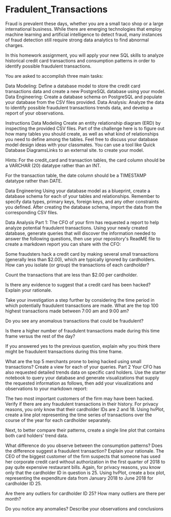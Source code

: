 # Fradulent_Transactions

Fraud is prevalent these days, whether you are a small taco shop or a large international business. While there are emerging technologies that employ machine learning and artificial intelligence to detect fraud, many instances of fraud detection still require strong data analytics to find abnormal charges.

In this homework assignment, you will apply your new SQL skills to analyze historical credit card transactions and consumption patterns in order to identify possible fraudulent transactions.

You are asked to accomplish three main tasks:

 Data Modeling: Define a database model to store the credit card transactions data and create a new PostgreSQL database using your model.
 Data Engineering: Create a database schema on PostgreSQL and populate your database from the CSV files provided.
 Data Analysis: Analyze the data to identify possible fraudulent transactions trends data, and develop a report of your observations.
 
 Instructions
Data Modeling
Create an entity relationship diagram (ERD) by inspecting the provided CSV files. Part of the challenge here is to figure out how many tables you should create, as well as what kind of relationships you need to define among the tables. Feel free to discuss your database model design ideas with your classmates. You can use a tool like Quick Database DiagramsLinks to an external site. to create your model.

   Hints:
For the credit_card and transaction tables, the card column should be a VARCHAR (20) datatype rather than an INT.

For the transaction table, the date column should be a TIMESTAMP datatype rather than DATE.

Data Engineering
Using your database model as a blueprint, create a database schema for each of your tables and relationships. Remember to specify data types, primary keys, foreign keys, and any other constraints you defined. After creating the database schema, import the data from the corresponding CSV files.

Data Analysis
Part 1:
The CFO of your firm has requested a report to help analyze potential fraudulent transactions. Using your newly created database, generate queries that will discover the information needed to answer the following questions, then use your repository's ReadME file to create a markdown report you can share with the CFO:

Some fraudsters hack a credit card by making several small transactions (generally less than $2.00), which are typically ignored by cardholders.
How can you isolate (or group) the transactions of each cardholder?

Count the transactions that are less than $2.00 per cardholder.

Is there any evidence to suggest that a credit card has been hacked? Explain your rationale.

Take your investigation a step further by considering the time period in which potentially fraudulent transactions are made.
What are the top 100 highest transactions made between 7:00 am and 9:00 am?

Do you see any anomalous transactions that could be fraudulent?

Is there a higher number of fraudulent transactions made during this time frame versus the rest of the day?

If you answered yes to the previous question, explain why you think there might be fraudulent transactions during this time frame.

What are the top 5 merchants prone to being hacked using small transactions?
Create a view for each of your queries.
Part 2
Your CFO has also requested detailed trends data on specific card holders. Use the starter notebook to query your database and generate visualizations that supply the requested information as follows, then add your visualizations and observations to your markdown report:

The two most important customers of the firm may have been hacked. Verify if there are any fraudulent transactions in their history. For privacy reasons, you only know that their cardholder IDs are 2 and 18.
Using hvPlot, create a line plot representing the time series of transactions over the course of the year for each cardholder separately.

Next, to better compare their patterns, create a single line plot that contains both card holders' trend data.

What difference do you observe between the consumption patterns? Does the difference suggest a fraudulent transaction? Explain your rationale.
The CEO of the biggest customer of the firm suspects that someone has used her corporate credit card without authorization in the first quarter of 2018 to pay quite expensive restaurant bills. Again, for privacy reasons, you know only that the cardholder ID in question is 25.
Using hvPlot, create a box plot, representing the expenditure data from January 2018 to June 2018 for cardholder ID 25.

Are there any outliers for cardholder ID 25? How many outliers are there per month?

Do you notice any anomalies? Describe your observations and conclusions
